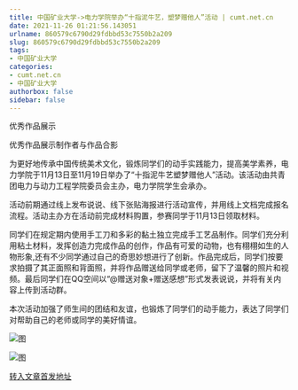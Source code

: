 ```yaml
---
title: 中国矿业大学->电力学院举办“十指泥牛艺，塑梦赠他人”活动 | cumt.net.cn
date: 2021-11-26 01:21:56.143051
urlname: 860579c6790d29fdbbd53c7550b2a209
slug: 860579c6790d29fdbbd53c7550b2a209
tags: 
- 中国矿业大学
categories:
- cumt.net.cn
- 中国矿业大学
authorbox: false
sidebar: false
---
```

优秀作品展示

优秀作品展示制作者与作品合影

为更好地传承中国传统美术文化，锻炼同学们的动手实践能力，提高美学素养，电力学院于11月13日至11月19日举办了“十指泥牛艺塑梦赠他人”活动。该活动由共青团电力与动力工程学院委员会主办，电力学院学生会承办。

活动前期通过线上发布说说、线下张贴海报进行活动宣传，并用线上文档完成报名流程。活动主办方在活动前完成材料购置，参赛同学于11月13日领取材料。
<!--more-->
同学们在规定期内使用手工刀和多彩的黏土独立完成手工艺品制作。同学们充分利用粘土材料，发挥创造力完成作品的创作，作品有可爱的动物，也有栩栩如生的人物形象,还有不少同学通过自己的奇思妙想进行了创新。作品完成后，同学们按要求拍摄了其正面照和背面照，并将作品赠送给同学或老师，留下了温馨的照片和视频。最后同学们在QQ空间以“@赠送对象+赠送感想”形式发表说说，并将有关内容上传到活动群。

本次活动加强了师生间的团结和友谊，也锻炼了同学们的动手能力，表达了同学们对帮助自己的老师或同学的美好情谊。

![图](http://xwzx.cumt.edu.cn/_upload/article/images/3a/69/0cb843a948f9957eae151c1183cb/71d30c66-8d26-4f6a-8165-a84d2375456c.png)

![图](http://xwzx.cumt.edu.cn/_upload/article/images/3a/69/0cb843a948f9957eae151c1183cb/1d3e9202-0144-40cb-be54-a9e6183004c9.png)

[转入文章首发地址](http://xwzx.cumt.edu.cn/58/22/c523a612386/page.htm)